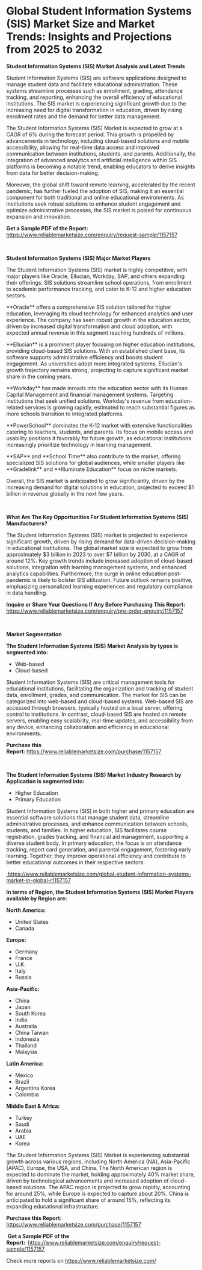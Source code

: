 <p><h1>Global Student Information Systems (SIS) Market Size and Market Trends: Insights and Projections from 2025 to 2032</h1></p><p><strong>Student Information Systems (SIS) Market Analysis and Latest Trends</strong></p>
<p><p>Student Information Systems (SIS) are software applications designed to manage student data and facilitate educational administration. These systems streamline processes such as enrollment, grading, attendance tracking, and reporting, enhancing the overall efficiency of educational institutions. The SIS market is experiencing significant growth due to the increasing need for digital transformation in education, driven by rising enrollment rates and the demand for better data management.</p><p>The Student Information Systems (SIS) Market is expected to grow at a CAGR of 6% during the forecast period. This growth is propelled by advancements in technology, including cloud-based solutions and mobile accessibility, allowing for real-time data access and improved communication between institutions, students, and parents. Additionally, the integration of advanced analytics and artificial intelligence within SIS platforms is becoming a notable trend, enabling educators to derive insights from data for better decision-making.</p><p>Moreover, the global shift toward remote learning, accelerated by the recent pandemic, has further fueled the adoption of SIS, making it an essential component for both traditional and online educational environments. As institutions seek robust solutions to enhance student engagement and optimize administrative processes, the SIS market is poised for continuous expansion and innovation.</p></p>
<p><strong>Get a Sample PDF of the Report:&nbsp;</strong> <a href="https://www.reliablemarketsize.com/enquiry/request-sample/1157157?utm_campaign=3175&utm_medium=2&utm_source=Github&utm_content=ia&utm_term=11032025&utm_id=student-information-systems-sis">https://www.reliablemarketsize.com/enquiry/request-sample/1157157</a></p>
<p>&nbsp;</p>
<p><strong>Student Information Systems (SIS) Major Market Players</strong></p>
<p><p>The Student Information Systems (SIS) market is highly competitive, with major players like Oracle, Ellucian, Workday, SAP, and others expanding their offerings. SIS solutions streamline school operations, from enrollment to academic performance tracking, and cater to K-12 and higher education sectors.</p><p>**Oracle** offers a comprehensive SIS solution tailored for higher education, leveraging its cloud technology for enhanced analytics and user experience. The company has seen robust growth in the education sector, driven by increased digital transformation and cloud adoption, with expected annual revenue in this segment reaching hundreds of millions.</p><p>**Ellucian** is a prominent player focusing on higher education institutions, providing cloud-based SIS solutions. With an established client base, its software supports administrative efficiency and boosts student engagement. As universities adopt more integrated systems, Ellucian's growth trajectory remains strong, projecting to capture significant market share in the coming years.</p><p>**Workday** has made inroads into the education sector with its Human Capital Management and financial management systems. Targeting institutions that seek unified solutions, Workday's revenue from education-related services is growing rapidly, estimated to reach substantial figures as more schools transition to integrated platforms.</p><p>**PowerSchool** dominates the K-12 market with extensive functionalities catering to teachers, students, and parents. Its focus on mobile access and usability positions it favorably for future growth, as educational institutions increasingly prioritize technology in learning management.</p><p>**SAP** and **School Time** also contribute to the market, offering specialized SIS solutions for global audiences, while smaller players like **Gradelink** and **Illuminate Education** focus on niche markets. </p><p>Overall, the SIS market is anticipated to grow significantly, driven by the increasing demand for digital solutions in education, projected to exceed $1 billion in revenue globally in the next few years.</p></p>
<p>&nbsp;</p>
<p><strong>What Are The Key Opportunities For Student Information Systems (SIS) Manufacturers?</strong></p>
<p><p>The Student Information Systems (SIS) market is projected to experience significant growth, driven by rising demand for data-driven decision-making in educational institutions. The global market size is expected to grow from approximately $3 billion in 2023 to over $7 billion by 2030, at a CAGR of around 12%. Key growth trends include increased adoption of cloud-based solutions, integration with learning management systems, and enhanced analytics capabilities. Furthermore, the surge in online education post-pandemic is likely to bolster SIS utilization. Future outlook remains positive, emphasizing personalized learning experiences and regulatory compliance in data handling.</p></p>
<p><strong>Inquire or Share Your Questions If Any Before Purchasing This Report:</strong> <a href="https://www.reliablemarketsize.com/enquiry/pre-order-enquiry/1157157?utm_campaign=3175&utm_medium=2&utm_source=Github&utm_content=ia&utm_term=11032025&utm_id=student-information-systems-sis">https://www.reliablemarketsize.com/enquiry/pre-order-enquiry/1157157</a></p>
<p>&nbsp;</p>
<p><strong>Market Segmentation</strong></p>
<p><strong>The Student Information Systems (SIS) Market Analysis by types is segmented into:</strong></p>
<p><ul><li>Web-based</li><li>Cloud-based</li></ul></p>
<p><p>Student Information Systems (SIS) are critical management tools for educational institutions, facilitating the organization and tracking of student data, enrollment, grades, and communication. The market for SIS can be categorized into web-based and cloud-based systems. Web-based SIS are accessed through browsers, typically hosted on a local server, offering control to institutions. In contrast, cloud-based SIS are hosted on remote servers, enabling easy scalability, real-time updates, and accessibility from any device, enhancing collaboration and efficiency in educational environments.</p></p>
<p><strong>Purchase this Report:&nbsp;</strong><a href="https://www.reliablemarketsize.com/purchase/1157157?utm_campaign=3175&utm_medium=2&utm_source=Github&utm_content=ia&utm_term=11032025&utm_id=student-information-systems-sis">https://www.reliablemarketsize.com/purchase/1157157</a></p>
<p>&nbsp;</p>
<p><strong>The Student Information Systems (SIS) Market Industry Research by Application is segmented into:</strong></p>
<p><ul><li>Higher Education</li><li>Primary Education</li></ul></p>
<p><p>Student Information Systems (SIS) in both higher and primary education are essential software solutions that manage student data, streamline administrative processes, and enhance communication between schools, students, and families. In higher education, SIS facilitates course registration, grades tracking, and financial aid management, supporting a diverse student body. In primary education, the focus is on attendance tracking, report card generation, and parental engagement, fostering early learning. Together, they improve operational efficiency and contribute to better educational outcomes in their respective sectors.</p></p>
<p><a href="https://www.reliablemarketsize.com/global-student-information-systems-market-in-global-r1157157?utm_campaign=3175&utm_medium=2&utm_source=Github&utm_content=ia&utm_term=11032025&utm_id=student-information-systems-sis">&nbsp;https://www.reliablemarketsize.com/global-student-information-systems-market-in-global-r1157157</a></p>
<p><strong>In terms of Region, the Student Information Systems (SIS) Market Players available by Region are:</strong></p>
<p>
    <p> <strong> North America: </strong>
        <ul>
            <li>United States</li>
            <li>Canada</li>
        </ul>
        </p> 
    <p> <strong> Europe: </strong>
        <ul>
            <li>Germany</li>
            <li>France</li>
            <li>U.K.</li>
            <li>Italy</li>
            <li>Russia</li>
        </ul>
        </p> 
    <p> <strong> Asia-Pacific: </strong>
        <ul>
            <li>China</li>
            <li>Japan</li>
            <li>South Korea</li>
            <li>India</li>
            <li>Australia</li>
            <li>China Taiwan</li>
            <li>Indonesia</li>
            <li>Thailand</li>
            <li>Malaysia</li>
        </ul>
        </p> 
    <p> <strong> Latin America: </strong>
        <ul>
            <li>Mexico</li>
            <li>Brazil</li>
            <li>Argentina Korea</li>
            <li>Colombia</li>
        </ul>
        </p> 
    <p> <strong> Middle East & Africa: </strong>
        <ul>
            <li>Turkey</li>
            <li>Saudi</li>
            <li>Arabia</li>
            <li>UAE</li>
            <li>Korea</li>
        </ul>
    </p>
    </p>
<p><p>The Student Information Systems (SIS) Market is experiencing substantial growth across various regions, including North America (NA), Asia-Pacific (APAC), Europe, the USA, and China. The North American region is expected to dominate the market, holding approximately 40% market share, driven by technological advancements and increased adoption of cloud-based solutions. The APAC region is projected to grow rapidly, accounting for around 25%, while Europe is expected to capture about 20%. China is anticipated to hold a significant share of around 15%, reflecting its expanding educational infrastructure.</p></p>
<p><strong>Purchase this Report: </strong><a href="https://www.reliablemarketsize.com/purchase/1157157?utm_campaign=3175&utm_medium=2&utm_source=Github&utm_content=ia&utm_term=11032025&utm_id=student-information-systems-sis">https://www.reliablemarketsize.com/purchase/1157157</a></p>
<p>&nbsp;<strong>Get a Sample PDF of the Report:&nbsp;&nbsp;</strong><a href="https://www.reliablemarketsize.com/enquiry/request-sample/1157157?utm_campaign=3175&utm_medium=2&utm_source=Github&utm_content=ia&utm_term=11032025&utm_id=student-information-systems-sis">https://www.reliablemarketsize.com/enquiry/request-sample/1157157</a></p>
<p><strong></strong></p>
<p>Check more reports on <a href="https://www.reliablemarketsize.com/?utm_campaign=3175&utm_medium=2&utm_source=Github&utm_content=ia&utm_term=11032025&utm_id=student-information-systems-sis">https://www.reliablemarketsize.com/</a></p>